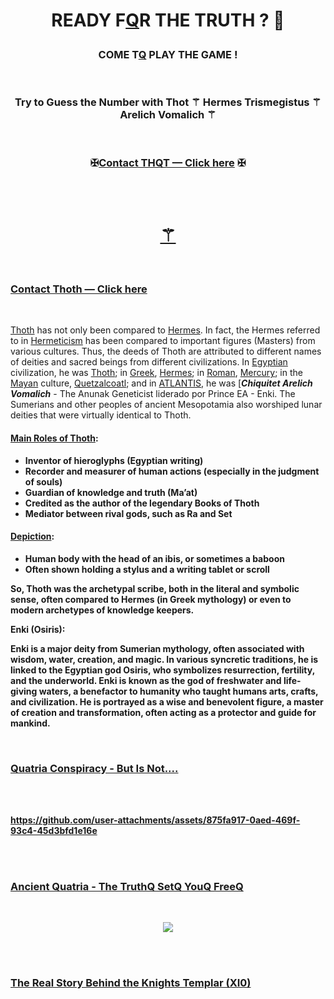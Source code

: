 
<br><br>



# <p align="center">    READY F[Q]()R  THE  TRUTH ?  🧬

### <p align="center"> COME T[Q]() PLAY THE GAME ! 

<br>

### <p align="center"> Try to Guess the Number with Thot ⚚ Hermes Trismegistus ⚚ Arelich Vomalich ⚚

<br>

### <p align="center">  ✠[Contact THQT — Click here](https://github.com/user-attachments/assets/5d2b99f7-6360-46cd-9e98-5effeb1b37cc)  ✠


<br><br>


<h1 align="center">
  <a href="https://fabianacampanari.github.io/Thot-MentalistQ-GameQ/" title="- The Mentalist Guesing Game ✠ Ancient Quatria">⚚</a>
</h1>


<!--
### <p align="center"> [⚚](https://fabianacampanari.github.io/Thot-MentalistQ-GameQ/)  
-->

<br>

### [Contact Thoth — Click here]()

<br>


[Thoth]() has not only been compared to [Hermes](). In fact, the Hermes referred to in [Hermeticism]() has been compared to important figures (Masters) from various cultures. Thus, the deeds of Thoth are attributed to different names of deities and sacred beings from different civilizations. In [Egyptian]() civilization, he was [Thoth](); in [Greek](), [Hermes](); in [Roman](), [Mercury](); in the [Mayan]() culture, [Quetzalcoatl](); and in [ATLANTIS](), he was [***Chiquitet Arelich Vomalich*** - The Anunak Geneticist liderado por Prince EA - Enki. The Sumerians and other peoples of ancient Mesopotamia also worshiped lunar deities that were virtually identical to Thoth.

<b> 



#### [Main Roles of Thoth]():

- Inventor of hieroglyphs (Egyptian writing)
- Recorder and measurer of human actions (especially in the judgment of souls)
- Guardian of knowledge and truth (Ma’at)
- Credited as the author of the legendary Books of Thoth
- Mediator between rival gods, such as Ra and Set

<b>


#### [Depiction]():

- Human body with the head of an ibis, or sometimes a baboon
- Often shown holding a stylus and a writing tablet or scroll

So, Thoth was the archetypal scribe, both in the literal and symbolic sense, often compared to Hermes (in Greek mythology) or even to modern archetypes of knowledge keepers.


<b><b>


Enki (Osiris):

Enki is a major deity from Sumerian mythology, often associated with wisdom, water, creation, and magic. In various syncretic traditions, he is linked to the Egyptian god Osiris, who symbolizes resurrection, fertility, and the underworld. Enki is known as the god of freshwater and life-giving waters, a benefactor to humanity who taught humans arts, crafts, and civilization. He is portrayed as a wise and benevolent figure, a master of creation and transformation, often acting as a protector and guide for mankind.



<b><b>









<!--
Enlil (Set):
Enlil is another key figure in Sumerian myth, representing authority, the wind, and storms. He is often equated with the Egyptian god Set, a complex deity associated with chaos, desert storms, and conflict. Enlil embodies power, command, and sometimes destruction, acting as the god who enforces divine order but can also be a force of disruption. His role often contrasts with that of Enki, highlighting the balance between order and chaos, creation and destruction in mythology.
-->









<br>

### [Quatria Conspiracy - But Is Not....](https://www.timboucher.ca/?s=quatria)


<br><br>


https://github.com/user-attachments/assets/875fa917-0aed-469f-93c4-45d3bfd1e16e

<br>


<br>

### [Ancient Quatria - The TruthQ SetQ YouQ FreeQ ](https://lostbooks.gumroad.com/l/quatria-conspiracy)

<br>

<p align="center"> 
  <img src="https://github.com/user-attachments/assets/e2e15e61-e380-4414-beba-713c161c882d" />


<br><br>


### [The Real Story Behind the Knights Templar (XI0)](https://thoth3126.com.br/a-real-historia-por-tras-dos-cavaleiros-templarios-xi/)


<br>




<br>



